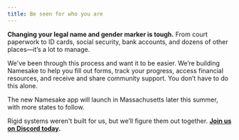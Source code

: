 ```yaml
---
title: Be seen for who you are
---
```


**Changing your legal name and gender marker is tough.** From court paperwork to ID cards, social security, bank accounts, and dozens of other places—it’s a lot to manage.

We've been through this process and want it to be easier. We’re building Namesake to help you fill out forms, track your progress, access financial resources, and receive and share community support. You don’t have to do this alone.

The new Namesake app will launch in Massachusetts later this summer, with more states to follow.

Rigid systems weren't built for us, but we’ll figure them out together. **[Join us on Discord today](/chat).**
